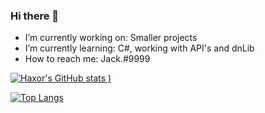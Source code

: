 ### Hi there 👋





- I’m currently working on: Smaller projects
- I’m currently learning:  C#, working with API's and dnLib
- How to reach me:  Jack.#9999


[![Haxor's GitHub stats](https://github-readme-stats.vercel.app/api?username=Haxor1611&show_icons=true&theme=dark)
)](https://github.com/Haxor1611/github-readme-stats)


[![Top Langs](https://github-readme-stats.vercel.app/api/top-langs/?username=Haxor1611&layout=compact)](https://github.com/Haxor1611/github-readme-stats)


